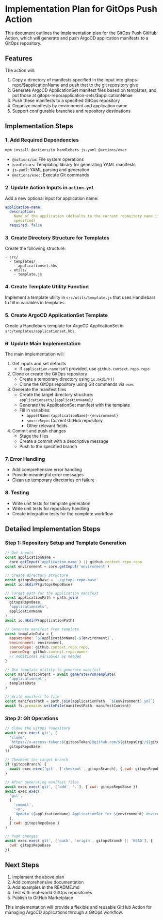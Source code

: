 # Implementation Plan for GitOps Push Action

This document outlines the implementation plan for the GitOps Push GitHub
Action, which will generate and push ArgoCD application manifests to a GitOps
repository.

## Features

The action will:

1. Copy a directory of manifests specified in the input into
   gitops-repo/$applicationName and push that to the git repository give
1. Generate ArgoCD ApplicationSet manifest files based on templates, and put
   those at gitops-repo/application-sets/$applicationNmae
1. Push these manifests to a specified GitOps repository
1. Organize manifests by environment and application name
1. Support configurable branches and repository destinations

## Implementation Steps

### 1. Add Required Dependencies

```bash
npm install @actions/io handlebars js-yaml @actions/exec
```

- `@actions/io`: File system operations
- `handlebars`: Templating library for generating YAML manifests
- `js-yaml`: YAML parsing and generation
- `@actions/exec`: Execute Git commands

### 2. Update Action Inputs in `action.yml`

Add a new optional input for application name:

```yaml
application-name:
  description:
    Name of the application (defaults to the current repository name if not
    specified)
  required: false
```

### 3. Create Directory Structure for Templates

Create the following structure:

```
- src/
  - templates/
    - applicationset.hbs
  - utils/
    - template.js
```

### 4. Create Template Utility Function

Implement a template utility in `src/utils/template.js` that uses Handlebars to
fill in variables in templates.

### 5. Create ArgoCD ApplicationSet Template

Create a Handlebars template for ArgoCD ApplicationSet in
`src/templates/applicationset.hbs`.

### 6. Update Main Implementation

The main implementation will:

1. Get inputs and set defaults
   - If `application-name` isn't provided, use `github.context.repo.repo`
2. Clone or create the GitOps repository
   - Create a temporary directory using `io.mkdirP()`
   - Clone the GitOps repository using Git commands via `exec`
3. Generate the manifest files
   - Create the target directory structure: `applicationsets/{applicationName}/`
   - Generate the ApplicationSet manifest with the template
   - Fill in variables:
     - `appsetName`: `{applicationName}-{environment}`
     - `sourceRepo`: Current GitHub repository
     - Other relevant fields
4. Commit and push changes
   - Stage the files
   - Create a commit with a descriptive message
   - Push to the specified branch

### 7. Error Handling

- Add comprehensive error handling
- Provide meaningful error messages
- Clean up temporary directories on failure

### 8. Testing

- Write unit tests for template generation
- Write unit tests for repository handling
- Create integration tests for the complete workflow

## Detailed Implementation Steps

### Step 1: Repository Setup and Template Generation

```javascript
// Get inputs
const applicationName =
  core.getInput('application-name') || github.context.repo.repo
const environment = core.getInput('environment')

// Create directory structure
const gitopsRepoBase = './gitops-repo-base'
await io.mkdirP(gitopsRepoBase)

// Target path for the application manifest
const applicationPath = path.join(
  gitopsRepoBase,
  'applicationsets',
  applicationName
)
await io.mkdirP(applicationPath)

// Generate manifest from template
const templateData = {
  appsetName: `${applicationName}-${environment}`,
  environment: environment,
  sourceRepo: github.context.repo.repo,
  sourceOrg: github.context.repo.owner
  // Additional variables as needed
}

// Use template utility to generate manifest
const manifestContent = await generateFromTemplate(
  'applicationset',
  templateData
)

// Write manifest to file
const manifestPath = path.join(applicationPath, `${environment}.yml`)
await fs.promises.writeFile(manifestPath, manifestContent)
```

### Step 2: Git Operations

```javascript
// Clone the GitOps repository
await exec.exec('git', [
  'clone',
  `https://x-access-token:${gitopsToken}@github.com/${gitopsOrg}/${gitopsRepoName}.git`,
  gitopsRepoBase
])

// Checkout the target branch
if (gitopsBranch) {
  await exec.exec('git', ['checkout', gitopsBranch], { cwd: gitopsRepoBase })
}

// After generating manifest files
await exec.exec('git', ['add', '.'], { cwd: gitopsRepoBase })
await exec.exec(
  'git',
  [
    'commit',
    '-m',
    `Update ${applicationName} ApplicationSet for ${environment} environment`
  ],
  { cwd: gitopsRepoBase }
)

// Push changes
await exec.exec('git', ['push', 'origin', gitopsBranch || 'HEAD'], {
  cwd: gitopsRepoBase
})
```

## Next Steps

1. Implement the above plan
2. Add comprehensive documentation
3. Add examples in the README.md
4. Test with real-world GitOps repositories
5. Publish to GitHub Marketplace

This implementation will provide a flexible and reusable GitHub Action for
managing ArgoCD applications through a GitOps workflow.
